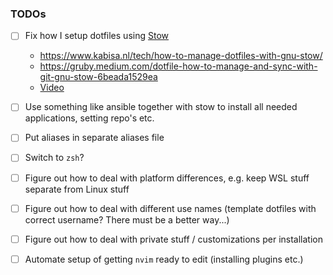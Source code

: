 ### TODOs
* [ ] Fix how I setup dotfiles using [Stow](https://www.gnu.org/software/stow/)
	* https://www.kabisa.nl/tech/how-to-manage-dotfiles-with-gnu-stow/
	* https://gruby.medium.com/dotfile-how-to-manage-and-sync-with-git-gnu-stow-6beada1529ea
	* [Video](https://www.youtube.com/watch?v=tkUllCAGs3c)


* [ ] Use something like ansible together with stow to install all needed applications, setting repo's etc.
* [ ] Put aliases in separate aliases file
* [ ] Switch to `zsh`?
* [ ] Figure out how to deal with platform differences, e.g. keep WSL stuff separate from Linux stuff
* [ ] Figure out how to deal with different use names (template dotfiles with correct username? There must be a better way...)
* [ ] Figure out how to deal with private stuff / customizations per installation
* [ ] Automate setup of getting `nvim` ready to edit (installing plugins etc.)
